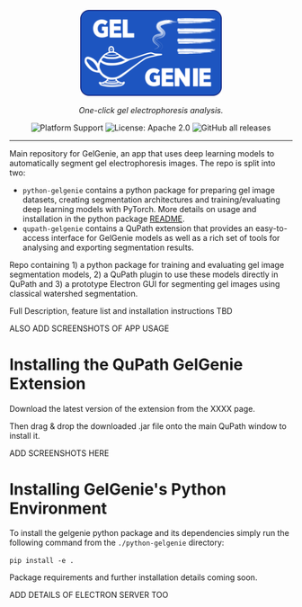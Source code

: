 <p align="center">
    <picture>
        <img alt="GelGenie logo" src="./logo/full_logo.png" width="50%" height="auto">
    </picture>
</p>
<p align="center">
    <em>One-click gel electrophoresis analysis.</em>
</p>
<div align="center">

![Platform Support](https://img.shields.io/badge/Platform-Linux%20%7C%20macOS%20%7C%20Windows-blue)
![License: Apache 2.0](https://img.shields.io/badge/License-Apache_2.0-green.svg)
![GitHub all releases](https://img.shields.io/github/downloads/mattaq31/GelGenie/total)
</div>

---
Main repository for GelGenie, an app that uses deep learning models to automatically segment gel electrophoresis images.  The repo is split into two:
- `python-gelgenie` contains a python package for preparing gel image datasets, creating segmentation architectures and training/evaluating deep learning models with PyTorch.  More details on usage and installation in the python package [README](./python-gelgenie/README.md).
- `qupath-gelgenie` contains a QuPath extension that provides an easy-to-access interface for GelGenie models as well as a rich set of tools for analysing and exporting segmentation results.

Repo containing 1) a python package for training and evaluating gel image segmentation models, 2) a QuPath plugin to use these models directly in QuPath and 3) a prototype Electron GUI for segmenting gel images using classical watershed segmentation.

Full Description, feature list and installation instructions TBD

ALSO ADD SCREENSHOTS OF APP USAGE

Installing the QuPath GelGenie Extension
==============================

Download the latest version of the extension from the XXXX page.

Then drag & drop the downloaded .jar file onto the main QuPath window to install it. 

ADD SCREENSHOTS HERE

Installing GelGenie's Python Environment
==============================
To install the gelgenie python package and its dependencies simply run the following command from the `./python-gelgenie` directory:

`pip install -e .`

Package requirements and further installation details coming soon.

ADD DETAILS OF ELECTRON SERVER TOO
